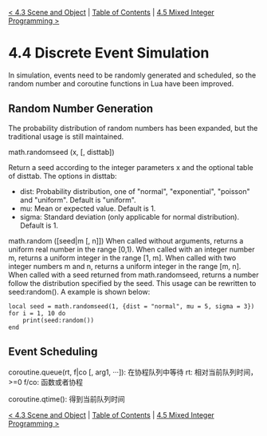 [< 4.3 Scene and Object](4.3_scene_and_object.md) | [Table of Contents](readme.md) | [4.5 Mixed Integer Programming >](4.5_mixed_integer_programming.md)

# 4.4 Discrete Event Simulation
In simulation, events need to be randomly generated and scheduled, so the random number and coroutine functions in Lua have been improved.

## Random Number Generation
The probability distribution of random numbers has been expanded, but the traditional usage is still maintained.

<a id='math.randomseed'> math.randomseed (x, [, disttab]) </a>

Return a seed according to the integer parameters x and the optional table of disttab. The options in disttab:
- dist: Probability distribution, one of "normal", "exponential", "poisson" and "uniform". Default is "uniform".
- mu: Mean or expected value. Default is 1.
- sigma: Standard deviation (only applicable for normal distribution). Default is 1.

<a id='math.random'> math.random ([seed|m [, n]]) </a>
When called without arguments, returns a uniform real number in the range [0,1). When called with an integer number m, returns a uniform integer in the range [1, m]. When called with two integer numbers m and n, returns a uniform integer in the range [m, n].
<br>When called with a seed returned from math.randomseed, returns a number follow the distribution specified by the seed. This usage can be rewritten to seed:random(). A example is shown below:
```
local seed = math.randomseed(1, {dist = "normal", mu = 5, sigma = 3})
for i = 1, 10 do
    print(seed:random())
end
```

## Event Scheduling


coroutine.queue(rt, f|co [, arg1, ···]): 在协程队列中等待
rt: 	相对当前队列时间，>=0
f/co:	函数或者协程

coroutine.qtime(): 得到当前队列时间


[< 4.3 Scene and Object](4.3_scene_and_object.md) | [Table of Contents](readme.md) | [4.5 Mixed Integer Programming >](4.5_mixed_integer_programming.md)